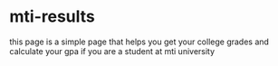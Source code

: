 # mti-results
this page is a simple page that helps you get your college grades and calculate your gpa if you are a student at mti university 
